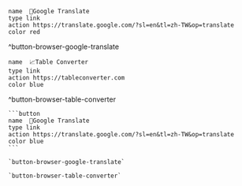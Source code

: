 ```button
name  🌳Google Translate
type link
action https://translate.google.com/?sl=en&tl=zh-TW&op=translate
color red
```
^button-browser-google-translate

```button
name  📈Table Converter
type link
action https://tableconverter.com
color blue
```
^button-browser-table-converter

````col
```button
name  🌳Google Translate
type link
action https://translate.google.com/?sl=en&tl=zh-TW&op=translate
color blue
```

`button-browser-google-translate`

`button-browser-table-converter`
````